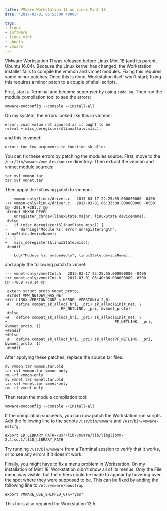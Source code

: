 ```yaml
---
title: VMware Workstation 11 on Linux Mint 18
date: '2017-03-01 06:53:00 +0000'

tags:
- linux
- software
- linux mint
- ubuntu
- vmware
---
```


VMware Workstation 11 was released before Linux Mint 18 (and its parent,
Ubuntu 16.04).  Because the Linux kernel has changed, the Workstation
installer fails to compile the vmmon and vmnet modules.  Fixing
this requires some minor patches.  Once this is done, Workstation itself
won't start; fixing this requires a minor patch to a couple
of shell scripts.

<!--more-->

First, start a Terminal and become superuser by using `sudo su`.
Then run the module compilation tool to see the errors:

```
vmware-modconfig --console --install-all
```

On my system, the errors looked like this in vmmon:

```
error: void value not ignored as it ought to be
retval = misc_deregister(&linuxState.misc);
```

and this in vmnet:

```
error: too few arguments to function sk_alloc
```

You can fix these errors by patching the modules source.
First, move to the `/usr/lib/vmware/modules/source` directory.
Then extract the vmmon and vmnet module sources:

```
tar xvf vmmon.tar
tar xvf vmnet.tar
```

Then apply the following patch to vmmon:

```
--- vmmon-only/linux/driver.c	2015-03-17 22:25:55.000000000 -0400
+++ vmmon-only/linux/driver.c	2017-03-01 06:33:08.000000000 -0500
@@ -281,9 +281,7 @@
 #ifdef VMX86_DEVEL
    unregister_chrdev(linuxState.major, linuxState.deviceName);
 #else
-   if (misc_deregister(&linuxState.misc)) {
-      Warning("Module %s: error unregistering\n", linuxState.deviceName);
-   }
+   misc_deregister(&linuxState.misc);
 #endif
 
    Log("Module %s: unloaded\n", linuxState.deviceName);
```

and apply the following patch to vmnet:

```
--- vmnet-only/vmnetInt.h	2015-03-17 22:25:55.000000000 -0400
+++ vmnet-only/vmnetInt.h	2017-03-01 06:40:00.000000000 -0500
@@ -78,9 +78,14 @@
 
 extern struct proto vmnet_proto;
 #ifdef VMW_NETDEV_HAS_NET
+#if LINUX_VERSION_CODE < KERNEL_VERSION(4,2,0)
 #   define compat_sk_alloc(_bri, _pri) sk_alloc(&init_net, \
					     PF_NETLINK, _pri, &vmnet_proto)
 #else
+#   define compat_sk_alloc(_bri, _pri) sk_alloc(&init_net, \
+                                                PF_NETLINK, _pri, &vmnet_proto, 1)
+#endif
+#else
 #   define compat_sk_alloc(_bri, _pri) sk_alloc(PF_NETLINK, _pri, &vmnet_proto, 1)
 #endif
```

After applying these patches, replace the source tar files:

```
mv vmmon.tar vmmon.tar.old
tar cvf vmmon.tar vmmon-only
rm -rf vmmon-only
mv vmnet.tar vmnet.tar.old
tar cvf vmnet.tar vmnet-only
rm -rf vmnet-only
```

Then rerun the module compilation tool:

```
vmware-modconfig --console --install-all
```

If the compilation succeeds, you can now patch the Workstation run scripts.
Add the following line to the scripts `/usr/bin/vmware` and `/usr/bin/vmware-netcfg`:

```
export LD_LIBRARY_PATH=/usr/lib/vmware/lib/libglibmm-2.4.so.1/:$LD_LIBRARY_PATH
```

Try running `/usr/bin/vmware` from a Terminal session to verify that it works, or to see
any errors if it doesn't work.

Finally, you might have to fix a menu problem in Workstation.  On my installation
of Mint 18, Workstation didn't show all of its menus. Only the File menu was visible,
but the others could be made to appear by hovering over the spot where they
were supposed to be.  This can be [fixed](https://forums.linuxmint.com/viewtopic.php?t=225586)
by adding the following line to `/etc/vmware/boostrap`:

```
export VMWARE_USE_SHIPPED_GTK="yes"
```

This fix is also required for Workstation 12.5.
